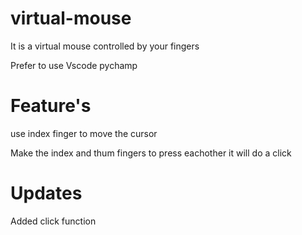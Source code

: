 # virtual-mouse
It is a virtual mouse controlled by your fingers 

Prefer to use Vscode pychamp

# Feature's

use index finger to move the cursor

Make the index and thum fingers to press eachother 
it will do a click
# Updates

Added click function
